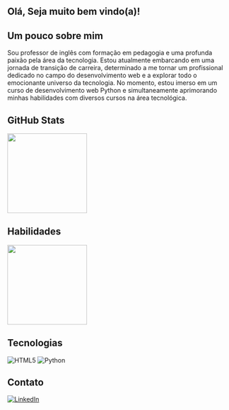 ## Olá, Seja muito bem vindo(a)!

## Um pouco sobre mim
Sou professor de inglês com formação em pedagogia e uma profunda paixão pela área da tecnologia. Estou atualmente embarcando em uma jornada de transição de carreira, determinado a me tornar um profissional dedicado no campo do desenvolvimento web e a explorar todo o emocionante universo da tecnologia. No momento, estou imerso em um curso de desenvolvimento web Python e simultaneamente aprimorando minhas habilidades com diversos cursos na área tecnológica.

## GitHub Stats
<div>
  <img height="180em" src="https://github-readme-stats.vercel.app/api?username=Dyegobernardo&show_icons=true&theme=radical"/>
</div>

## Habilidades
<div>
   <img height="180em" src="https://github-readme-stats.vercel.app/api/top-langs/?username=Dyegobernardo&layout=compact&show_icons=true&theme=radical"/>
</div>

## Tecnologias

![HTML5](https://img.shields.io/badge/HTML5-000?style=for-the-badge&logo=html5)
![Python](https://img.shields.io/badge/Python-000?style=for-the-badge&logo=python)

## Contato

[![LinkedIn](https://img.shields.io/badge/LinkedIn-000?style=for-the-badge&logo=linkedin&logoColor=0E76A8)](https://www.linkedin.com/in/dyego-bernardo-b2641a274)



